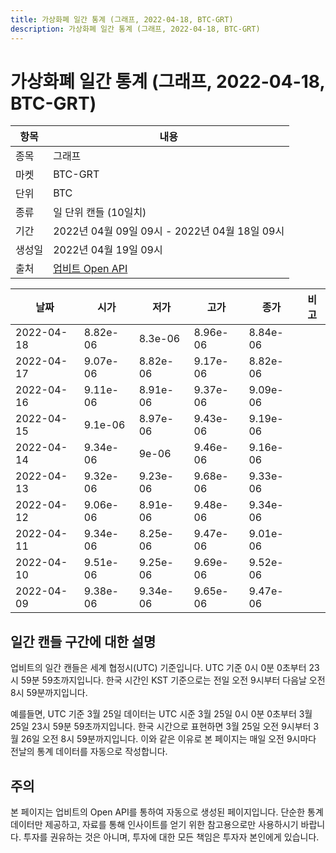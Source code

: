 ```yaml
---
title: 가상화폐 일간 통계 (그래프, 2022-04-18, BTC-GRT)
description: 가상화폐 일간 통계 (그래프, 2022-04-18, BTC-GRT)
---
```



가상화폐 일간 통계 (그래프, 2022-04-18, BTC-GRT)
===

|항목|내용|
|--|--|
|종목|그래프|
|마켓|BTC-GRT|
|단위|BTC|
|종류|일 단위 캔들 (10일치)|
|기간|2022년 04월 09일 09시 - 2022년 04월 18일 09시|
|생성일|2022년 04월 19일 09시|
|출처|[업비트 Open API](https://docs.upbit.com)|


|날짜|시가|저가|고가|종가|비고|
|--|--|--|--|--|--|
|2022-04-18|8.82e-06|8.3e-06|8.96e-06|8.84e-06|    |
|2022-04-17|9.07e-06|8.82e-06|9.17e-06|8.82e-06|    |
|2022-04-16|9.11e-06|8.91e-06|9.37e-06|9.09e-06|    |
|2022-04-15|9.1e-06|8.97e-06|9.43e-06|9.19e-06|    |
|2022-04-14|9.34e-06|9e-06|9.46e-06|9.16e-06|    |
|2022-04-13|9.32e-06|9.23e-06|9.68e-06|9.33e-06|    |
|2022-04-12|9.06e-06|8.91e-06|9.48e-06|9.34e-06|    |
|2022-04-11|9.34e-06|8.25e-06|9.47e-06|9.01e-06|    |
|2022-04-10|9.51e-06|9.25e-06|9.69e-06|9.52e-06|    |
|2022-04-09|9.38e-06|9.34e-06|9.65e-06|9.47e-06|    |


일간 캔들 구간에 대한 설명
---


업비트의 일간 캔들은 세계 협정시(UTC) 기준입니다. 
UTC 기준 0시 0분 0초부터 23시 59분 59초까지입니다. 
한국 시간인 KST 기준으로는 전일 오전 9시부터 다음날 오전 8시 59분까지입니다. 


예를들면, UTC 기준 3월 25일 데이터는 UTC 시준 3월 25일 0시 0분 0초부터 3월 25일 23시 59분 59초까지입니다. 
한국 시간으로 표현하면 3월 25일 오전 9시부터 3월 26일 오전 8시 59분까지입니다. 
이와 같은 이유로 본 페이지는 매일 오전 9시마다 전날의 통계 데이터를 자동으로 작성합니다. 


주의
---


본 페이지는 업비트의 Open API를 통하여 자동으로 생성된 페이지입니다. 
단순한 통계 데이터만 제공하고, 자료를 통해 인사이트를 얻기 위한 참고용으로만 사용하시기 바랍니다. 
투자를 권유하는 것은 아니며, 투자에 대한 모든 책임은 투자자 본인에게 있습니다. 
